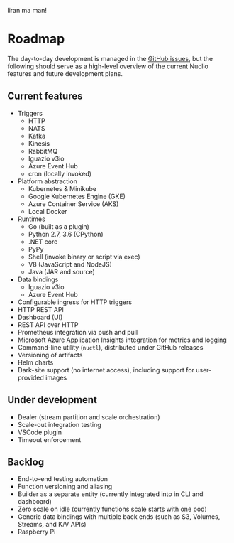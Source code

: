 liran ma man!

# Roadmap

The day-to-day development is managed in the [GitHub issues](https://github.com/nuclio/nuclio/issues), but the following should serve as a high-level overview of the current Nuclio features and future development plans.

## Current features

- Triggers
    - HTTP
    - NATS
    - Kafka
    - Kinesis
    - RabbitMQ
    - Iguazio v3io
    - Azure Event Hub
    - cron (locally invoked)
- Platform abstraction
    - Kubernetes & Minikube
    - Google Kubernetes Engine (GKE)
    - Azure Container Service (AKS)
    - Local Docker
- Runtimes
    - Go (built as a plugin)
    - Python 2.7, 3.6 (CPython)
    - .NET core
    - PyPy
    - Shell (invoke binary or script via exec)
    - V8 (JavaScript and NodeJS)
    - Java (JAR and source)
- Data bindings
    - Iguazio v3io
    - Azure Event Hub
- Configurable ingress for HTTP triggers
- HTTP REST API
- Dashboard (UI)
- REST API over HTTP
- Prometheus integration via push and pull
- Microsoft Azure Application Insights integration for metrics and logging
- Command-line utility (`nuctl`), distributed under GitHub releases
- Versioning of artifacts
- Helm charts
- Dark-site support (no internet access), including support for user-provided images

## Under development

- Dealer (stream partition and scale orchestration)
- Scale-out integration testing
- VSCode plugin
- Timeout enforcement

## Backlog

- End-to-end testing automation
- Function versioning and aliasing
- Builder as a separate entity (currently integrated into in CLI and dashboard)
- Zero scale on idle (currently functions scale starts with one pod)
- Generic data bindings with multiple back ends (such as S3, Volumes, Streams, and K/V APIs)
- Raspberry Pi
